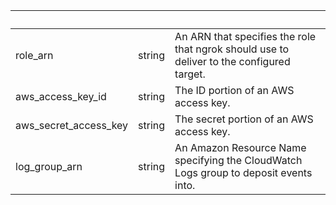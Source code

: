 <!-- Code generated for API Clients. DO NOT EDIT. -->

| &nbsp;                | &nbsp; | &nbsp;                                                                                    |
| --------------------- | ------ | ----------------------------------------------------------------------------------------- |
| role_arn              | string | An ARN that specifies the role that ngrok should use to deliver to the configured target. |
| aws_access_key_id     | string | The ID portion of an AWS access key.                                                      |
| aws_secret_access_key | string | The secret portion of an AWS access key.                                                  |
| log_group_arn         | string | An Amazon Resource Name specifying the CloudWatch Logs group to deposit events into.      |
